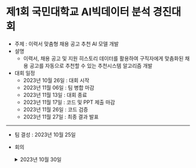 # 제1회 국민대학교 AI빅데이터 분석 경진대회
- 주제 : 이력서 맞춤형 채용 공고 추천 AI 모델 개발
- 설명
  - 이력서, 채용 공고 및 지원 히스토리 데이터를 활용하여 구직자에게 맞춤화된 채용 공고를 자동으로 추천할 수 있는 추천시스템 알고리즘 개발
- 대회 일정
  - 2023년 10월 26일 : 대회 시작
  - 2023년 11월 06일 : 팀 병합 마감
  - 2023년 11월 13일 : 대회 종료
  - 2023년 11월 17일 : 코드 및 PPT 제출 마감
  - 2023년 11월 26일 : 코드 검증
  - 2023년 11월 27일 : 최종 결과 발표
----------
- 팀 결성 : 2023년 10월 25일
- 회의
  <details>
  <summary>2023년 10월 30일</summary>
    
    - 대회 전반적인 설명
      - target, feature가 무엇인지
      - 최종 결과를 무엇을 뽑아야 하는지
      - BaseModel 코드 해석
      - 평가모델 : Recall5
      - Public Score: 전체 테스트 이력서 샘플 중 사전 샘플링된 30%
      - Private Score: 전체 테스트 이력서 샘플 중 나머지 70%
    - 앞으로 해야할 목록
      - feature 뽑기
      - Model 확정 및 수정
      - EDA 구역 배분
        
  </details>
  
